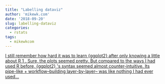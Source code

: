 ```yaml
---
title: "Labelling dataviz"
author: 'mikewk.com'
date: '2018-09-20'
slug: labelling-dataviz
categories:
  - rstats
tags:
  - mikewkcom
---
```


[I still remember how hard it was to learn {ggplot2} after only knowing a little about R 1 . Sure, the plots seemed pretty. But compared to the ways I had used R before, {ggplot2} 's syntax seemed almost counter-intuitive. Its pipe-like + workflow–building layer-by-layer– was like nothing I had ever used...<click to read more>](https://mikewk.com/post/2018-09-20-labelling-dataviz/)

